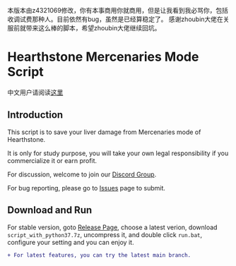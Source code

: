 本版本由z4321069修改，你有本事商用你就商用，但是让我看到我必骂你，包括收调试费那种人。目前依然有bug，虽然是已经算稳定了。
感谢zhoubin大佬在关服前就带来这么棒的脚本，希望zhoubin大佬继续回坑。
# Hearthstone Mercenaries Mode Script

中文用户请阅读[这里](https://github.com/zhoubin-me/lushi_script/blob/main/README_CN.md)

## Introduction
This script is to save your liver damage from Mercenaries mode of Hearthstone. 

It is only for study purpose, you will take your own legal responsibility if you commercialize it or earn profit.

For discussion, welcome to join our [Discord Group](https://discord.gg/RJDxjaqp8P).

For bug reporting, please go to [Issues](https://github.com/zhoubin-me/lushi_script/issues) page to submit.

## Download and Run
For stable version, goto [Release Page](https://github.com/zhoubin-me/lushi_script/releases), choose a latest verion, download ```script_with_python37.7z```, uncompress it, and double click ```run.bat```, configure your setting and you can enjoy it.

```diff
+ For latest features, you can try the latest main branch.
```



